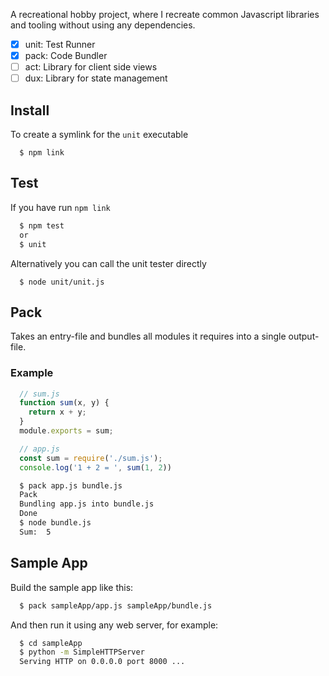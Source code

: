 A recreational hobby project, where I recreate common Javascript libraries and tooling
without using any dependencies.

- [x] unit: Test Runner
- [x] pack: Code Bundler
- [ ] act: Library for client side views
- [ ] dux: Library for state management

## Install

To create a symlink for the `unit` executable
```
  $ npm link
```

## Test

If you have run `npm link`
```sh
  $ npm test
  or
  $ unit
```

Alternatively you can call the unit tester directly
```
  $ node unit/unit.js
```

## Pack

Takes an entry-file and bundles all modules it requires into a single output-file.

### Example

```js
  // sum.js
  function sum(x, y) {
    return x + y;
  }
  module.exports = sum;
```

```js
  // app.js
  const sum = require('./sum.js');
  console.log('1 + 2 = ', sum(1, 2))
```

```sh
  $ pack app.js bundle.js
  Pack
  Bundling app.js into bundle.js
  Done
  $ node bundle.js
  Sum:  5
```

## Sample App

Build the sample app like this:
```sh
  $ pack sampleApp/app.js sampleApp/bundle.js
```

And then run it using any web server, for example:
```sh
  $ cd sampleApp
  $ python -m SimpleHTTPServer
  Serving HTTP on 0.0.0.0 port 8000 ...
```